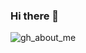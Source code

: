 ### Hi there 👋

![gh_about_me](https://user-images.githubusercontent.com/48498224/111026873-c6f47f80-83ba-11eb-99b4-f5fdeee8517b.png)

<!--
**WJVincent/WJVIncent** is a ✨ _special_ ✨ repository because its `README.md` (this file) appears on your GitHub profile.

Here are some ideas to get you started:

- 🔭 I’m currently working on ...
- 🌱 I’m currently learning ...
- 👯 I’m looking to collaborate on ...
- 🤔 I’m looking for help with ...
- 💬 Ask me about ...![gh_about_me](https://user-images.githubusercontent.com/48498224/111026873-c6f47f80-83ba-11eb-99b4-f5fdeee8517b.png)
- 📫 How to reach me: ...
- 😄 Pronouns: ...
- ⚡ Fun fact: ...
-->
